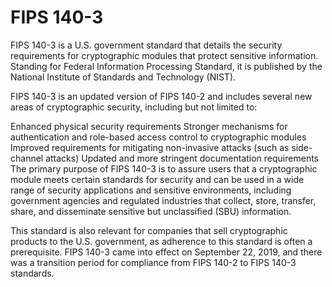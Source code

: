 # FIPS 140-3

FIPS 140-3 is a U.S. government standard that details the security requirements for cryptographic modules that protect sensitive information. Standing for Federal Information Processing Standard, it is published by the National Institute of Standards and Technology (NIST).

FIPS 140-3 is an updated version of FIPS 140-2 and includes several new areas of cryptographic security, including but not limited to:

Enhanced physical security requirements
Stronger mechanisms for authentication and role-based access control to cryptographic modules
Improved requirements for mitigating non-invasive attacks (such as side-channel attacks)
Updated and more stringent documentation requirements
The primary purpose of FIPS 140-3 is to assure users that a cryptographic module meets certain standards for security and can be used in a wide range of security applications and sensitive environments, including government agencies and regulated industries that collect, store, transfer, share, and disseminate sensitive but unclassified (SBU) information.

This standard is also relevant for companies that sell cryptographic products to the U.S. government, as adherence to this standard is often a prerequisite. FIPS 140-3 came into effect on September 22, 2019, and there was a transition period for compliance from FIPS 140-2 to FIPS 140-3 standards.
